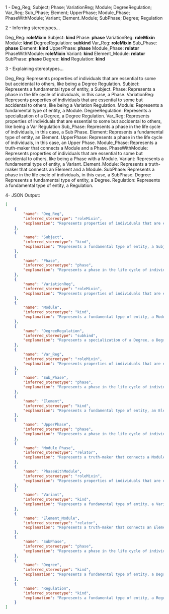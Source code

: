 1 - Deg_Reg; Subject; Phase; VariationReg; Module; DegreeRegulation; Var_Reg; Sub_Phase; Element; UpperPhase; Module_Phase; PhaseWithModule; Variant; Element_Module; SubPhase; Degree; Regulation

2 - Inferring stereotypes...

Deg_Reg: **roleMixin**
Subject: **kind**
Phase: **phase**
VariationReg: **roleMixin**
Module: **kind**
DegreeRegulation: **subkind** 
Var_Reg: **roleMixin**
Sub_Phase: **phase**
Element: **kind**
UpperPhase: **phase** 
Module_Phase: **relator**
PhaseWithModule: **roleMixin** 
Variant: **kind**
Element_Module: **relator**
SubPhase: **phase**
Degree: **kind**
Regulation: **kind**

3 - Explaining stereotypes...

Deg_Reg: Represents properties of individuals that are essential to some but accidental to others, like being a Degree Regulation.
Subject: Represents a fundamental type of entity, a Subject.
Phase: Represents a phase in the life cycle of individuals, in this case, a Phase.
VariationReg: Represents properties of individuals that are essential to some but accidental to others, like being a Variation Regulation.
Module: Represents a fundamental type of entity, a Module.
DegreeRegulation: Represents a specialization of a Degree, a Degree Regulation.
Var_Reg: Represents properties of individuals that are essential to some but accidental to others, like being a Var Regulation
Sub_Phase: Represents a phase in the life cycle of individuals, in this case, a Sub Phase.
Element: Represents a fundamental type of entity, an Element.
UpperPhase: Represents a phase in the life cycle of individuals, in this case, an Upper Phase.
Module_Phase: Represents a truth-maker that connects a Module and a Phase.
PhaseWithModule: Represents properties of individuals that are essential to some but accidental to others, like being a Phase with a Module.
Variant: Represents a fundamental type of entity, a Variant.
Element_Module: Represents a truth-maker that connects an Element and a Module.
SubPhase: Represents a phase in the life cycle of individuals, in this case, a SubPhase.
Degree: Represents a fundamental type of entity, a Degree.
Regulation: Represents a fundamental type of entity, a Regulation.

4- JSON Output:
```json
[
    {
        "name": "Deg_Reg",
        "inferred_stereotype": "roleMixin",
        "explanation": "Represents properties of individuals that are essential to some but accidental to others, like being a Degree Regulation."
    },
    {
        "name": "Subject",
        "inferred_stereotype": "kind",
        "explanation": "Represents a fundamental type of entity, a Subject."
    },
    {
        "name": "Phase",
        "inferred_stereotype": "phase",
        "explanation": "Represents a phase in the life cycle of individuals, in this case, a Phase."
    },
    {
        "name": "VariationReg",
        "inferred_stereotype": "roleMixin",
        "explanation": "Represents properties of individuals that are essential to some but accidental to others, like being a Variation Regulation."
    },
    {
        "name": "Module",
        "inferred_stereotype": "kind",
        "explanation": "Represents a fundamental type of entity, a Module."
    },
    {
        "name": "DegreeRegulation",
        "inferred_stereotype": "subkind",
        "explanation": "Represents a specialization of a Degree, a Degree Regulation."
    },
    {
        "name": "Var_Reg",
        "inferred_stereotype": "roleMixin",
        "explanation": "Represents properties of individuals that are essential to some but accidental to others, like being a Var Regulation"
    },
    {
        "name": "Sub_Phase",
        "inferred_stereotype": "phase",
        "explanation": "Represents a phase in the life cycle of individuals, in this case, a Sub Phase."
    },
    {
        "name": "Element",
        "inferred_stereotype": "kind",
        "explanation": "Represents a fundamental type of entity, an Element."
    },
    {
        "name": "UpperPhase",
        "inferred_stereotype": "phase",
        "explanation": "Represents a phase in the life cycle of individuals, in this case, an Upper Phase."
    },
    {
        "name": "Module_Phase",
        "inferred_stereotype": "relator",
        "explanation": "Represents a truth-maker that connects a Module and a Phase."
    },
    {
        "name": "PhaseWithModule",
        "inferred_stereotype": "roleMixin",
        "explanation": "Represents properties of individuals that are essential to some but accidental to others, like being a Phase with a Module."
    },
    {
        "name": "Variant",
        "inferred_stereotype": "kind",
        "explanation": "Represents a fundamental type of entity, a Variant."
    },
    {
        "name": "Element_Module",
        "inferred_stereotype": "relator",
        "explanation": "Represents a truth-maker that connects an Element and a Module."
    },
    {
        "name": "SubPhase",
        "inferred_stereotype": "phase",
        "explanation": "Represents a phase in the life cycle of individuals, in this case, a SubPhase."
    },
    {
        "name": "Degree",
        "inferred_stereotype": "kind",
        "explanation": "Represents a fundamental type of entity, a Degree."
    },
    {
        "name": "Regulation",
        "inferred_stereotype": "kind",
        "explanation": "Represents a fundamental type of entity, a Regulation."
    }
]
```

